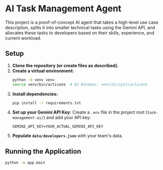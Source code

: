 # AI Task Management Agent

This project is a proof-of-concept AI agent that takes a high-level use case description,
splits it into smaller technical tasks using the Gemini API, and allocates these tasks
to developers based on their skills, experience, and current workload.

## Setup

1.  **Clone the repository (or create files as described).**
2.  **Create a virtual environment:**
    ```bash
    python -m venv venv
    source venv/bin/activate  # On Windows: venv\Scripts\activate
    ```
3.  **Install dependencies:**
    ```bash
    pip install -r requirements.txt
    ```
4.  **Set up your Gemini API Key:**
    Create a `.env` file in the project root (`task-management-ai/`) and add your API key:
    ```
    GEMINI_API_KEY=YOUR_ACTUAL_GEMINI_API_KEY
    ```
5.  **Populate `data/developers.json`** with your team's data.

## Running the Application

```bash
python -m app.main
